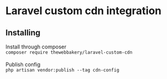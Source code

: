 # Laravel custom cdn integration

## Installing

Install through composer  
``composer require thewebbakery/laravel-custom-cdn``
<br><br>
Publish config  
``php artisan vendor:publish --tag cdn-config``
